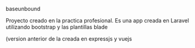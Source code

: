 baseunbound

Proyecto creado en la practica profesional. Es una app creada en Laravel utilizando bootstrap y las plantillas blade

(version anterior de la creada en expressjs y vuejs

